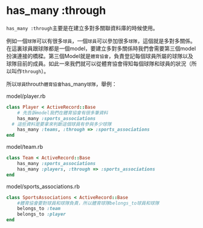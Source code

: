 # has_many :through

`has_many :through`主要是在建立多對多關聯資料庫的時候使用。

例如一個`球隊`可以有很多`球員`，一個`球員`可以參加很多`球隊`，這個就是多對多關係。在這裏球員跟球隊都是一個model，要建立多對多關係時我們會需要第三個model扮演連接的橋樑。第三個Model就是`體育協會`，負責登記每個球員所屬的球隊以及球隊目前的成員。如此一來我們就可以從體育協會得知每個球隊和球員的狀況（所以叫作`through`）。


所以`球員`throuth`體育協會`has_many`球隊`，舉例：

model/player.rb
```ruby
class Player < ActiveRecord::Base
	# 先告訴model我們在體育協會有很多筆資料
	has_many :sports_associations
  # 這些資料是要拿來判斷這個球員有參與多少球隊
	has_many :teams, :through => :sports_associations
end
```
model/team.rb
```ruby
class Team < ActiveRecord::Base
	has_many :sports_associations
	has_many :players, :through => :sports_associations
end
```
model/sports_associations.rb
```ruby
class SportsAssociations < ActiveRecord::Base
	#體育協會要對球員和球隊負責，所以體育球隊belongs_to球員和球隊
	belongs_to :team
	belongs_to :player
end
```

